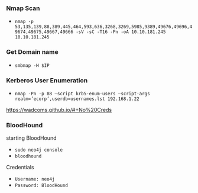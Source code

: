 ### Nmap Scan 
- `nmap -p 53,135,139,88,389,445,464,593,636,3268,3269,5985,9389,49676,49696,49674,49675,49667,49666 -sV -sC -T16 -Pn -oA 10.10.181.245 10.10.181.245`

### Get Domain name
- `smbmap -H $IP`

### Kerberos User Enumeration
- `nmap -Pn -p 88 –script krb5-enum-users –script-args realm=’ecorp’,userdb=usernames.lst 192.168.1.22`

<!-- -->
https://wadcoms.github.io/#+No%20Creds

### BloodHound
starting BloodHound
- `sudo neo4j console`
- `bloodhound`
 <!-- -->
 
 Credentials
- `Username: neo4j`
- `Password: BloodHound`

<!-- -->